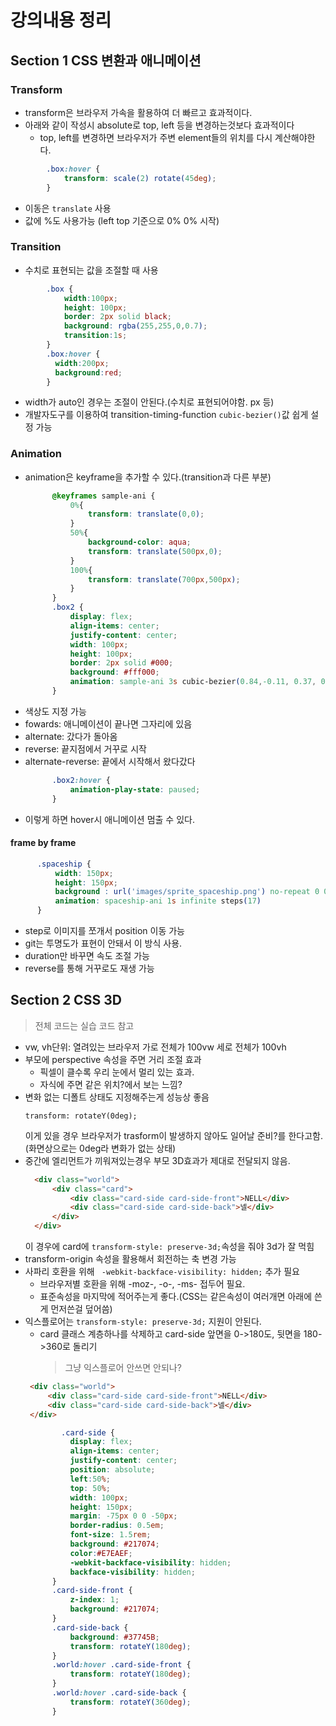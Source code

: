 # 강의내용 정리
## Section 1 CSS 변환과 애니메이션
### Transform
- transform은 브라우저 가속을 활용하여 더 빠르고 효과적이다.
- 아래와 같이 작성시 absolute로 top, left 등을 변경하는것보다 효과적이다
  - top, left를 변경하면 브라우저가 주변 element들의 위치를 다시 계산해야한다.
```css
        .box:hover {
            transform: scale(2) rotate(45deg);
        }
```
- 이동은 `translate` 사용
- 값에 %도 사용가능 (left top 기준으로 0% 0% 시작)
### Transition
- 수치로 표현되는 값을 조절할 때 사용
```css
        .box {
            width:100px;
            height: 100px;
            border: 2px solid black;
            background: rgba(255,255,0,0.7);
            transition:1s;
        }
        .box:hover {
          width:200px;
          background:red;
        }
```
- width가 auto인 경우는 조절이 안된다.(수치로 표현되어야함. px 등)
- 개발자도구를 이용하여 transition-timing-function `cubic-bezier()`값 쉽게 설정 가능
### Animation
- animation은 keyframe을 추가할 수 있다.(transition과 다른 부분)
  ```css
        @keyframes sample-ani {
            0%{
                transform: translate(0,0);
            }
            50%{
                background-color: aqua;
                transform: translate(500px,0);
            }
            100%{
                transform: translate(700px,500px);
            }
        }
        .box2 {
            display: flex;
            align-items: center;
            justify-content: center;
            width: 100px;
            height: 100px;
            border: 2px solid #000;
            background: #fff000;
            animation: sample-ani 3s cubic-bezier(0.84,-0.11, 0.37, 0.94) infinite alternate;
        }
  ```
- 색상도 지정 가능
- fowards: 애니메이션이 끝나면 그자리에 있음
- alternate: 갔다가 돌아옴
- reverse: 끝지점에서 거꾸로 시작
- alternate-reverse: 끝에서 시작해서 왔다갔다
  ```css
        .box2:hover {
            animation-play-state: paused;
        }
  ```
- 이렇게 하면 hover시 애니메이션 멈출 수 있다.
#### frame by frame 
  ```css
        .spaceship {
            width: 150px;
            height: 150px;
            background : url('images/sprite_spaceship.png') no-repeat 0 0 / auto 150px;
            animation: spaceship-ani 1s infinite steps(17)
        }
  ```
- step로 이미지를 쪼개서 position 이동 가능
- git는 투명도가 표현이 안돼서 이 방식 사용.
- duration만 바꾸면 속도 조절 가능
- reverse를 통해 거꾸로도 재생 가능
## Section 2 CSS 3D
> 전체 코드는 실습 코드 참고
- vw, vh단위: 열려있는 브라우저 가로 전체가 100vw 세로 전체가 100vh
- 부모에 perspective 속성을 주면 거리 조절 효과
  - 픽셀이 클수록 우리 눈에서 멀리 있는 효과.
  - 자식에 주면 같은 위치?에서 보는 느낌?
- 변화 없는 디폴트 상태도 지정해주는게 성능상 좋음
  ```
  transform: rotateY(0deg);
  ```
  이게 있을 경우 브라우저가 trasform이 발생하지 않아도 일어날 준비?를 한다고함.(화면상으로는 0deg라 변화가 없는 상태)
- 중간에 엘리먼트가 끼워져있는경우 부모 3D효과가 제대로 전달되지 않음.
  ```html
    <div class="world">
        <div class="card">
            <div class="card-side card-side-front">NELL</div>
            <div class="card-side card-side-back">넬</div>
        </div>
    </div>
  ```
  이 경우에 card에 `transform-style: preserve-3d;`속성을 줘야 3d가 잘 먹힘
- transform-origin 속성을 활용해서 회전하는 축 변경 가능
- 사파리 호환을 위해 ` -webkit-backface-visibility: hidden;` 추가 필요
  - 브라우저별 호환을 위해 -moz-, -o-, -ms- 접두어 필요.
  - 표준속성을 마지막에 적어주는게 좋다.(CSS는 같은속성이 여러개면 아래에 쓴게 먼저쓴걸 덮어씀)
- 익스플로어는 `transform-style: preserve-3d;` 지원이 안된다.
  - card 클래스 계층하나를 삭제하고 card-side 앞면을 0->180도, 뒷면을 180->360로 돌리기
    > 그냥 익스플로어 안쓰면 안되나?
   ```html
    <div class="world">
        <div class="card-side card-side-front">NELL</div>
        <div class="card-side card-side-back">넬</div>
    </div>
  ``` 
  ```css
          .card-side {
            display: flex;
            align-items: center;
            justify-content: center;
            position: absolute;
            left:50%;
            top: 50%;
            width: 100px;
            height: 150px;
            margin: -75px 0 0 -50px;
            border-radius: 0.5em;
            font-size: 1.5rem;
            background: #217074;
            color:#E7EAEF;
            -webkit-backface-visibility: hidden;
            backface-visibility: hidden;
        }
        .card-side-front {
            z-index: 1;
            background: #217074;
        }
        .card-side-back {
            background: #37745B;
            transform: rotateY(180deg);
        }
        .world:hover .card-side-front {
            transform: rotateY(180deg);
        }
        .world:hover .card-side-back {
            transform: rotateY(360deg);
        }
  ```